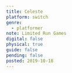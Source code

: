 ```yaml
---
title: Celeste
platform: switch
genre:
  - platformer
note: Limited Run Games
digital: false
physical: true
guide: false
pending: false
posted: 2019-10-18
---
```


